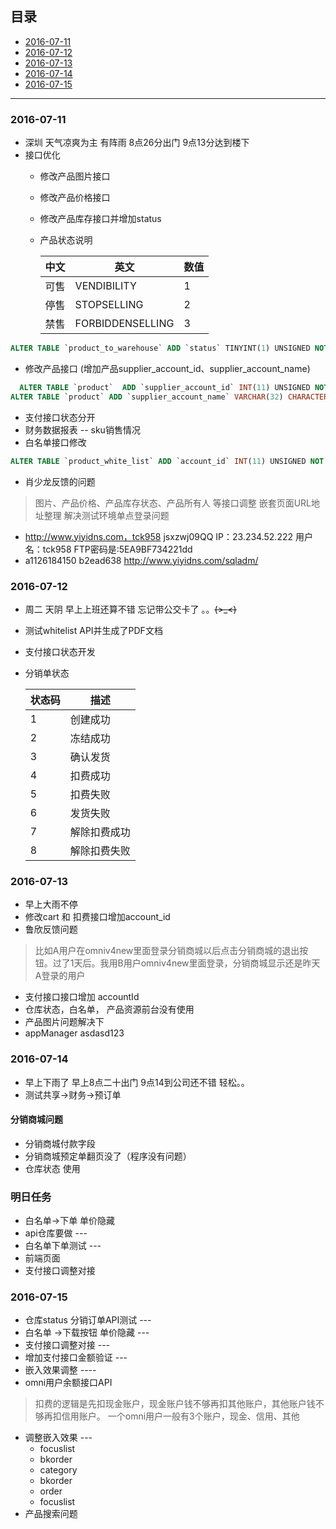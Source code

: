 ## 目录
- [2016-07-11](#2016-07-11)
- [2016-07-12](#2016-07-12)
- [2016-07-13](#2016-07-13)
- [2016-07-14](#2016-07-14)
- [2016-07-15](#2016-07-15)

----

### <span id="#2016-07-11">2016-07-11</span>
- 深圳 天气凉爽为主 有阵雨 8点26分出门 9点13分达到楼下
- 接口优化
  - 修改产品图片接口
  - 修改产品价格接口
  - 修改产品库存接口并增加status
  - 产品状态说明

    中文 | 英文 | 数值 
    ---| --- | ---
    可售 | VENDIBILITY | 1
     停售 | STOPSELLING | 2
    禁售 | FORBIDDENSELLING | 3

```sql
ALTER TABLE `product_to_warehouse` ADD `status` TINYINT(1) UNSIGNED NOT NULL COMMENT '库存状态' AFTER  `quantity`;
```
  - 修改产品接口 (增加产品supplier_account_id、supplier_account_name)
```sql
  ALTER TABLE `product`  ADD `supplier_account_id` INT(11) UNSIGNED NOT NULL COMMENT '产品所属主账号id'  AFTER `is_hot`;
ALTER TABLE `product` ADD `supplier_account_name` VARCHAR(32) CHARACTER SET utf8 COLLATE utf8_general_ci NOT NULL COMMENT '产品所属主账号名称' AFTER `supplier_account_id`;
```
  - 支付接口状态分开
  - 财务数据报表 -- sku销售情况
  - 白名单接口修改
```sql
ALTER TABLE `product_white_list` ADD `account_id` INT(11) UNSIGNED NOT NULL COMMENT '主账号Id' AFTER `sku`;
```
  - 肖少龙反馈的问题

  > 图片、产品价格、产品库存状态、产品所有人 等接口调整
  嵌套页面URL地址整理
  解决测试环境单点登录问题


- http://www.yiyidns.com，tck958  jsxzwj09QQ  IP：23.234.52.222 用户名：tck958 FTP密码是:5EA9BF734221dd 
- a1126184150  b2ead638 http://www.yiyidns.com/sqladm/

### <span id="#2016-07-12">2016-07-12</span>
- 周二 天阴 早上上班还算不错 忘记带公交卡了 。。~~~~(>_<)~~~~
- 测试whitelist API并生成了PDF文档
- 支付接口状态开发
- 分销单状态

    状态码 | 描述
   --- | ---
  1  | 创建成功 
  2  | 冻结成功
  3  | 确认发货
  4  | 扣费成功
  5  | 扣费失败
  6  | 发货失败
  7  | 解除扣费成功
  8  | 解除扣费失败

### <span id="#2016-07-13">2016-07-13</span>
- 早上大雨不停
- 修改cart 和 扣费接口增加account_id
- 鲁欣反馈问题

> 比如A用户在omniv4new里面登录分销商城以后点击分销商城的退出按钮。过了1天后。我用B用户omniv4new里面登录，分销商城显示还是昨天A登录的用户

- 支付接口接口增加 accountId
- 仓库状态，白名单， 产品资源前台没有使用
- 产品图片问题解决下
- appManager asdasd123


### <span id="#2016-07-14">2016-07-14</span>
- 早上下雨了 早上8点二十出门 9点14到公司还不错 轻松。。
- 测试共享->财务->预订单

#### 分销商城问题
- 分销商城付款字段
- 分销商城预定单翻页没了（程序没有问题）
- 仓库状态 使用

### 明日任务 
- 白名单->下单 单价隐藏
- api仓库要做     ---
- 白名单下单测试   ---
- 前端页面
- 支付接口调整对接


### <span id="#2016-07-15">2016-07-15</span>
- 仓库status 分销订单API测试 ---
- 白名单 ->下载按钮 单价隐藏  ---
- 支付接口调整对接  --- 
- 增加支付接口金额验证 ---
- 嵌入效果调整 ----
- omni用户余额接口API
> 扣费的逻辑是先扣现金账户，现金账户钱不够再扣其他账户，其他账户钱不够再扣信用账户。
> 一个omni用户一般有3个账户，现金、信用、其他

- 调整嵌入效果 ---
  - focuslist
  - bkorder
  - category
  - bkorder
  - order
  - focuslist
- 产品搜索问题